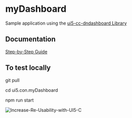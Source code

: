 # myDashboard

Sample application using the [ui5-cc-dndashboard Library](https://www.npmjs.com/package/ui5-cc-dndashboard)


## Documentation

[Step-by-Step Guide](https://gist.github.com/pinakipatrapro/db95b037849f869f8592f4282e32d415)


## To test locally

git pull

cd ui5.con.myDashboard

npm run start

![Increase-Re-Usability-with-UI5-C](https://user-images.githubusercontent.com/32954893/177071441-22e53f41-6286-4122-927f-e37cae3e1ba7.gif)